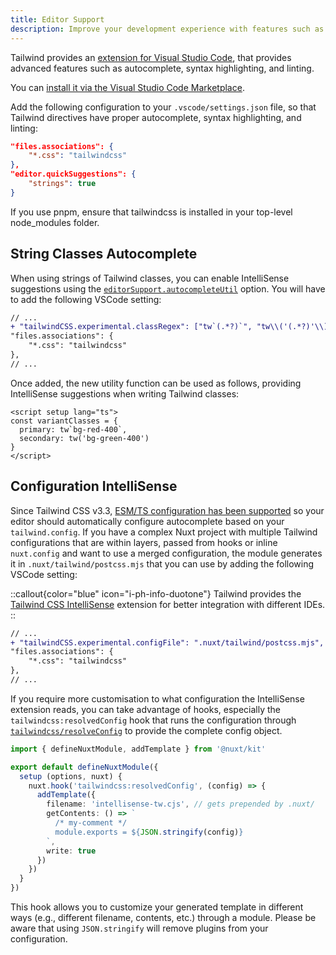 ```yaml
---
title: Editor Support
description: Improve your development experience with features such as autocomplete, syntax highlighting, and linting.
---
```


Tailwind provides an [extension for Visual Studio Code](https://github.com/tailwindlabs/tailwindcss-intellisense), that provides advanced features such as autocomplete, syntax highlighting, and linting.

You can [install it via the Visual Studio Code Marketplace](https://marketplace.visualstudio.com/items?itemName=bradlc.vscode-tailwindcss).

Add the following configuration to your `.vscode/settings.json` file, so that Tailwind directives have proper autocomplete, syntax highlighting, and linting:

```json [.vscode/settings.json]
"files.associations": {
    "*.css": "tailwindcss"
},
"editor.quickSuggestions": {
    "strings": true
}
```

If you use pnpm, ensure that tailwindcss is installed in your top-level node_modules folder.

## String Classes Autocomplete

When using strings of Tailwind classes, you can enable IntelliSense suggestions using the [`editorSupport.autocompleteUtil`](/getting-started/configuration#editorsupport) option. You will have to add the following VSCode setting:

```diff [.vscode/settings.json]
// ...
+ "tailwindCSS.experimental.classRegex": ["tw`(.*?)`", "tw\\('(.*?)'\\)", "tw\\(\\s*('(.*?)'|\"(.*?)\")\\s*\\)"],
"files.associations": {
    "*.css": "tailwindcss"
},
// ...
```

Once added, the new utility function can be used as follows, providing IntelliSense suggestions when writing Tailwind classes:

```vue [index.vue]
<script setup lang="ts">
const variantClasses = {
  primary: tw`bg-red-400`,
  secondary: tw('bg-green-400')
}
</script>
```

## Configuration IntelliSense

Since Tailwind CSS v3.3, [ESM/TS configuration has been supported](https://tailwindcss.com/blog/tailwindcss-v3-3#esm-and-type-script-support) so your editor should automatically configure autocomplete based on your `tailwind.config`. If you have a complex Nuxt project with multiple Tailwind configurations that are within layers, passed from hooks or inline `nuxt.config` and want to use a merged configuration, the module generates it in `.nuxt/tailwind/postcss.mjs` that you can use by adding the following VSCode setting:

::callout{color="blue" icon="i-ph-info-duotone"}
Tailwind provides the [Tailwind CSS IntelliSense](https://tailwindcss.com/docs/editor-setup#jet-brains-ides) extension for better integration with different IDEs.
::

```diff [.vscode/settings.json]
// ...
+ "tailwindCSS.experimental.configFile": ".nuxt/tailwind/postcss.mjs",
"files.associations": {
    "*.css": "tailwindcss"
},
// ...
```

If you require more customisation to what configuration the IntelliSense extension reads, you can take advantage of hooks, especially the `tailwindcss:resolvedConfig` hook that runs the configuration through [`tailwindcss/resolveConfig`](https://github.com/tailwindlabs/tailwindcss/blob/master/resolveConfig.js) to provide the complete config object.

```ts [modules/tw-cjs-config.ts]
import { defineNuxtModule, addTemplate } from '@nuxt/kit'

export default defineNuxtModule({
  setup (options, nuxt) {
    nuxt.hook('tailwindcss:resolvedConfig', (config) => {
      addTemplate({
        filename: 'intellisense-tw.cjs', // gets prepended by .nuxt/
        getContents: () => `
          /* my-comment */
          module.exports = ${JSON.stringify(config)}
        `,
        write: true
      })
    })
  }
})
```

This hook allows you to customize your generated template in different ways (e.g., different filename, contents, etc.) through a module. Please be aware that using `JSON.stringify` will remove plugins from your configuration.
